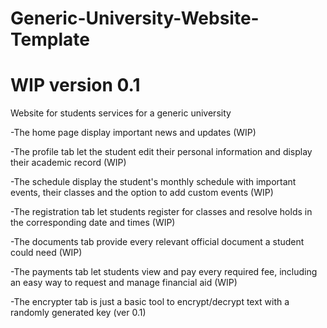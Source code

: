 # Generic-University-Website-Template
<h1>WIP version 0.1</h1>
<p>Website for students services for a generic university</p>
<p>-The home page display important news and updates (WIP)</p>
<p>-The profile tab let the student edit their personal information and display their academic record (WIP)</p>
<p>-The schedule display the student's monthly schedule with important events, their classes and the option to add custom events (WIP)</p>
<p>-The registration tab let students register for classes and resolve holds in the corresponding date and times (WIP)</p>
<p>-The documents tab provide every relevant official document a student could need (WIP)</p>
<p>-The payments tab let students view and pay every required fee, including an easy way to request and manage financial aid (WIP)</p>
<p>-The encrypter tab is just a basic tool to encrypt/decrypt text with a randomly generated key (ver 0.1)</p>
